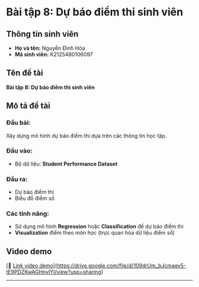 # Bài tập 8: Dự báo điểm thi sinh viên

## Thông tin sinh viên
- **Họ và tên:** Nguyễn Đình Hòa  
- **Mã sinh viên:** K2125480106097

## Tên đề tài
**Bài tập 8: Dự báo điểm thi sinh viên**

## Mô tả đề tài
### Đầu bài:
Xây dựng mô hình dự báo điểm thi dựa trên các thông tin học tập.

### Đầu vào:
- Bộ dữ liệu: **Student Performance Dataset**

### Đầu ra:
- Dự báo điểm thi
- Biểu đồ điểm số

### Các tính năng:
- Sử dụng mô hình **Regression** hoặc **Classification** để dự báo điểm thi
- **Visualization** điểm theo môn học (trực quan hóa dữ liệu điểm số)

## Video demo
[🔗 [Link video demo](https://drive.google.com/drive/quota)](https://drive.google.com/file/d/109drUm_bJcmaev5-tE9PDZKwAGHnvlYl/view?usp=sharing)

---



